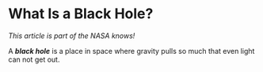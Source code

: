 # **What Is a Black Hole?**
*This article is part of the NASA knows!*

A ***black hole*** is a place in space where gravity pulls so much that even light can not get out.